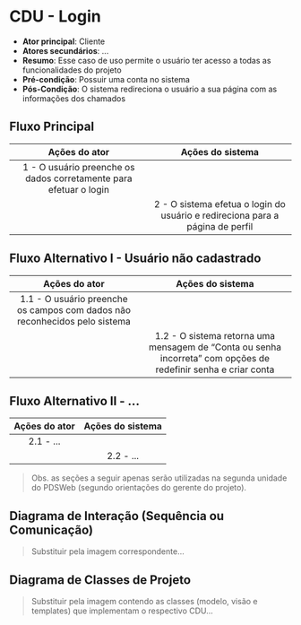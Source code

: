 # CDU - Login

- **Ator principal**: Cliente
- **Atores secundários**: ...	 
- **Resumo**: Esse caso de uso permite o usuário ter acesso a todas as funcionalidades do projeto
- **Pré-condição**: Possuir uma conta no sistema
- **Pós-Condição**: O sistema redireciona o usuário a sua página com as informações dos chamados

## Fluxo Principal
| Ações do ator | Ações do sistema |
| :-----------------: | :-----------------: | 
| 1 - O usuário preenche os dados corretamente para efetuar o login | |  
| | 2 - O sistema efetua o login do usuário e redireciona para a página de perfil | 

## Fluxo Alternativo I - Usuário não cadastrado
| Ações do ator | Ações do sistema |
| :-----------------: |:-----------------: | 
| 1.1 - O usuário preenche os campos com dados não reconhecidos pelo sistema | |  
| | 1.2 - O sistema retorna uma mensagem de “Conta ou senha incorreta” com opções de redefinir senha e criar conta|

## Fluxo Alternativo II - ...
| Ações do ator | Ações do sistema |
| :-----------------: | :-----------------: | 
| 2.1 - ... | |  
| | 2.2 - ... |  

> Obs. as seções a seguir apenas serão utilizadas na segunda unidade do PDSWeb (segundo orientações do gerente do projeto).

## Diagrama de Interação (Sequência ou Comunicação)

> Substituir pela imagem correspondente...

## Diagrama de Classes de Projeto

> Substituir pela imagem contendo as classes (modelo, visão e templates) que implementam o respectivo CDU...

